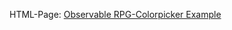 HTML-Page: [Observable RPG-Colorpicker Example](https://mattwolf-corporation.github.io/ip6_lambda-calculus-in-js/src/observableListMap/observableExamples/observableColorPickerExample/viewColorPickerExample.html)
